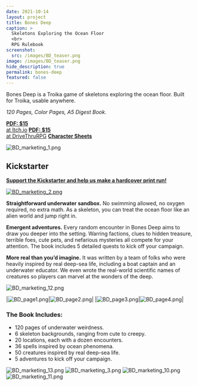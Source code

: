 ```yaml
---
date: 2021-10-14
layout: project
title: Bones Deep
caption: >
  Skeletons Exploring the Ocean Floor
  <br>
  RPG Rulebook
screenshot:
  src: /images/BD_teaser.png
image: /images/BD_teaser.png
hide_description: true
permalink: bones-deep
featured: false
---
```


<div class="shoppingCard">
  <p>Bones Deep is a Troika game of skeletons exploring the ocean floor. Built for Troika, usable anywhere.</p>
  <p><i>120 Pages, Color Pages, A5 Digest Book.</i></p>
  <div class="shoppingButtons">
    <a target="_blank" href="https://davidschirduan.itch.io/bones-deep" class="btn shoppingButton itchBTN"><strong>PDF: $15</strong><br>at Itch.io</a>
    <a target="_blank" href="https://www.drivethrurpg.com/product/390667/Bones-Deep" class="btn shoppingButton dtrpgBTN"><strong>PDF: $15</strong><br>at DriveThruRPG</a>
    <a target="_blank" href="/files/BonesDeep_sheets.pdf" class="btn shoppingButton itchBTN"><strong>Character Sheets</strong></a>
  </div>
</div>

![BD_marketing_1.png](/images/BD_marketing_1.png)

## Kickstarter

[**Support the Kickstarter and help us make a hardcover print run!**](https://www.kickstarter.com/projects/technicalgrimoire/bones-deep/)

[![BD_marketing_2.png](/images/BD_marketing_2.png)](https://www.kickstarter.com/projects/technicalgrimoire/bones-deep/)

**Straightforward underwater sandbox.** No swimming allowed, no oxygen required, no extra math. As a skeleton, you can treat the ocean floor like an alien world and jump right in.

**Emergent adventures.** Every random encounter in Bones Deep aims to draw you deeper into the setting. Warring factions, clues to hidden treasure, terrible foes, cute pets, and nefarious mysteries all compete for your attention. The book includes 5 detailed quests to kick off your campaign. 

**More real than you’d imagine.** It was written by a team of folks who were heavily inspired by real deep-sea life, including a boat captain and an underwater educator. We even wrote the real-world scientific names of creatures so players can marvel at the wonders of the deep.

![BD_marketing_12.png](/images/BD_marketing_12.png)


|![BD_page1.png](/images/BD_page1.png)|![BD_page2.png](/images/BD_page2.png)|
|![BD_page3.png](/images/BD_page3.png)|![BD_page4.png](/images/BD_page4.png)|

### The Book Includes:

 - 120 pages of underwater weirdness.
 - 6 skeleton backgrounds, ranging from cute to creepy.
 - 20 locations, each with a dozen encounters.
 - 36 spells inspired by ocean phenomena.
 - 50 creatures inspired by real deep-sea life.
 - 5 adventures to kick off your campaign.

![BD_marketing_13.png](/images/BD_marketing_13.png)
![BD_marketing_3.png](/images/BD_marketing_3.png)
![BD_marketing_10.png](/images/BD_marketing_10.png)
![BD_marketing_11.png](/images/BD_marketing_11.png)
